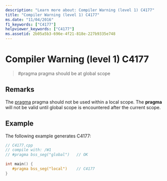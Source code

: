 ```yaml
---
description: "Learn more about: Compiler Warning (level 1) C4177"
title: "Compiler Warning (level 1) C4177"
ms.date: "11/04/2016"
f1_keywords: ["C4177"]
helpviewer_keywords: ["C4177"]
ms.assetid: 2b05a5b3-696e-4f21-818e-227b9335e748
---
```

# Compiler Warning (level 1) C4177

> #pragma pragma should be at global scope

## Remarks

The [pragma](../../preprocessor/pragma-directives-and-the-pragma-keyword.md) pragma should not be used within a local scope. The **pragma** will not be valid until global scope is encountered after the current scope.

## Example

The following example generates C4177:

```cpp
// C4177.cpp
// compile with: /W1
// #pragma bss_seg("global")   // OK

int main() {
   #pragma bss_seg("local")    // C4177
}
```
